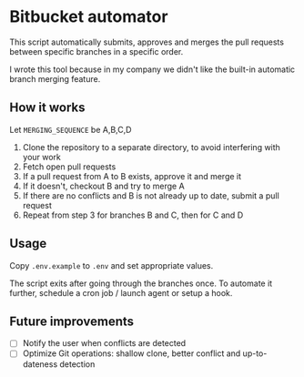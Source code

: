 # Bitbucket automator

This script automatically submits, approves and merges the pull requests between specific branches in a specific order.

I wrote this tool because in my company we didn't like the built-in automatic branch merging feature.

## How it works

Let `MERGING_SEQUENCE` be A,B,C,D

1. Clone the repository to a separate directory, to avoid interfering with your work
2. Fetch open pull requests
3. If a pull request from A to B exists, approve it and merge it
4. If it doesn't, checkout B and try to merge A
5. If there are no conflicts and B is not already up to date, submit a pull request
6. Repeat from step 3 for branches B and C, then for C and D

## Usage

Copy `.env.example` to `.env` and set appropriate values.

The script exits after going through the branches once. To automate it further, schedule a cron job / launch agent or setup a hook.

## Future improvements

- [ ] Notify the user when conflicts are detected
- [ ] Optimize Git operations: shallow clone, better conflict and up-to-dateness detection
